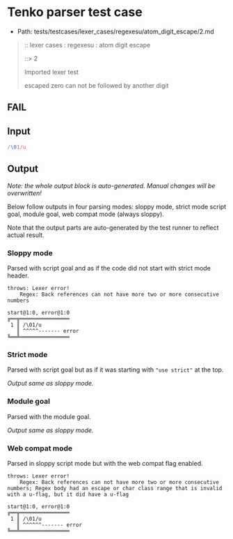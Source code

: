 # Tenko parser test case

- Path: tests/testcases/lexer_cases/regexesu/atom_digit_escape/2.md

> :: lexer cases : regexesu : atom digit escape
>
> ::> 2
>
> Imported lexer test
>
> escaped zero can not be followed by another digit

## FAIL

## Input

`````js
/\01/u
`````

## Output

_Note: the whole output block is auto-generated. Manual changes will be overwritten!_

Below follow outputs in four parsing modes: sloppy mode, strict mode script goal, module goal, web compat mode (always sloppy).

Note that the output parts are auto-generated by the test runner to reflect actual result.

### Sloppy mode

Parsed with script goal and as if the code did not start with strict mode header.

`````
throws: Lexer error!
    Regex: Back references can not have more two or more consecutive numbers

start@1:0, error@1:0
╔══╦════════════════
 1 ║ /\01/u
   ║ ^^^^^------- error
╚══╩════════════════

`````

### Strict mode

Parsed with script goal but as if it was starting with `"use strict"` at the top.

_Output same as sloppy mode._

### Module goal

Parsed with the module goal.

_Output same as sloppy mode._

### Web compat mode

Parsed in sloppy script mode but with the web compat flag enabled.

`````
throws: Lexer error!
    Regex: Back references can not have more two or more consecutive numbers; Regex body had an escape or char class range that is invalid with a u-flag, but it did have a u-flag

start@1:0, error@1:0
╔══╦════════════════
 1 ║ /\01/u
   ║ ^^^^^^------- error
╚══╩════════════════

`````

